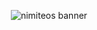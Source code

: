 <p align="center">
<img src="https://user-images.githubusercontent.com/53617379/216359032-a62c916a-efe3-4987-b92b-5650f7340a15.png" alt="nimiteos banner">
</p>

